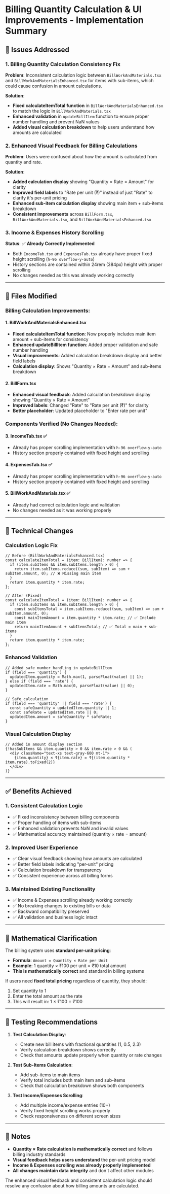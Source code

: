 # Billing Quantity Calculation & UI Improvements - Implementation Summary

## 🎯 Issues Addressed

### 1. **Billing Quantity Calculation Consistency Fix**
**Problem**: Inconsistent calculation logic between `BillWorkAndMaterials.tsx` and `BillWorkAndMaterialsEnhanced.tsx` for items with sub-items, which could cause confusion in amount calculations.

**Solution**: 
- **Fixed calculateItemTotal function** in `BillWorkAndMaterialsEnhanced.tsx` to match the logic in `BillWorkAndMaterials.tsx`
- **Enhanced validation** in `updateBillItem` function to ensure proper number handling and prevent NaN values
- **Added visual calculation breakdown** to help users understand how amounts are calculated

### 2. **Enhanced Visual Feedback for Billing Calculations**
**Problem**: Users were confused about how the amount is calculated from quantity and rate.

**Solution**:
- **Added calculation display** showing "Quantity × Rate = Amount" for clarity
- **Improved field labels** to "Rate per unit (₹)" instead of just "Rate" to clarify it's per-unit pricing
- **Enhanced sub-item calculation display** showing main item + sub-items breakdown
- **Consistent improvements** across `BillForm.tsx`, `BillWorkAndMaterials.tsx`, and `BillWorkAndMaterialsEnhanced.tsx`

### 3. **Income & Expenses History Scrolling**
**Status**: ✅ **Already Correctly Implemented**
- Both `IncomeTab.tsx` and `ExpensesTab.tsx` already have proper fixed height scrolling (`h-96 overflow-y-auto`)
- History sections are contained within 24rem (384px) height with proper scrolling
- No changes needed as this was already working correctly

---

## 📁 Files Modified

### **Billing Calculation Improvements:**

#### 1. **BillWorkAndMaterialsEnhanced.tsx**
- **Fixed calculateItemTotal function**: Now properly includes main item amount + sub-items for consistency
- **Enhanced updateBillItem function**: Added proper validation and safe number handling
- **Visual improvements**: Added calculation breakdown display and better field labels
- **Calculation display**: Shows "Quantity × Rate = Amount" and sub-items breakdown

#### 2. **BillForm.tsx**
- **Enhanced visual feedback**: Added calculation breakdown display showing "Quantity × Rate = Amount"
- **Improved labels**: Changed "Rate" to "Rate per unit (₹)" for clarity
- **Better placeholder**: Updated placeholder to "Enter rate per unit"

### **Components Verified (No Changes Needed):**

#### 3. **IncomeTab.tsx** ✅
- Already has proper scrolling implementation with `h-96 overflow-y-auto`
- History section properly contained with fixed height and scrolling

#### 4. **ExpensesTab.tsx** ✅
- Already has proper scrolling implementation with `h-96 overflow-y-auto`
- History section properly contained with fixed height and scrolling

#### 5. **BillWorkAndMaterials.tsx** ✅
- Already had correct calculation logic and validation
- No changes needed as it was working properly

---

## 🔧 Technical Changes

### **Calculation Logic Fix**
```tsx
// Before (BillWorkAndMaterialsEnhanced.tsx)
const calculateItemTotal = (item: BillItem): number => {
  if (item.subItems && item.subItems.length > 0) {
    return item.subItems.reduce((sum, subItem) => sum + subItem.amount, 0); // ❌ Missing main item
  }
  return item.quantity * item.rate;
};

// After (Fixed)
const calculateItemTotal = (item: BillItem): number => {
  if (item.subItems && item.subItems.length > 0) {
    const subItemsTotal = item.subItems.reduce((sum, subItem) => sum + subItem.amount, 0);
    const mainItemAmount = item.quantity * item.rate; // ✅ Include main item
    return mainItemAmount + subItemsTotal; // ✅ Total = main + sub-items
  }
  return item.quantity * item.rate;
};
```

### **Enhanced Validation**
```tsx
// Added safe number handling in updateBillItem
if (field === 'quantity') {
  updatedItem.quantity = Math.max(1, parseFloat(value) || 1);
} else if (field === 'rate') {
  updatedItem.rate = Math.max(0, parseFloat(value) || 0);
}

// Safe calculation
if (field === 'quantity' || field === 'rate') {
  const safeQuantity = updatedItem.quantity || 1;
  const safeRate = updatedItem.rate || 0;
  updatedItem.amount = safeQuantity * safeRate;
}
```

### **Visual Calculation Display**
```tsx
// Added in amount display section
{!hasSubItems && item.quantity > 0 && item.rate > 0 && (
  <div className="text-xs text-gray-600 mt-1">
    {item.quantity} × ₹{item.rate} = ₹{(item.quantity * item.rate).toFixed(2)}
  </div>
)}
```

---

## ✅ Benefits Achieved

### **1. Consistent Calculation Logic**
- ✅ Fixed inconsistency between billing components
- ✅ Proper handling of items with sub-items
- ✅ Enhanced validation prevents NaN and invalid values
- ✅ Mathematical accuracy maintained (quantity × rate = amount)

### **2. Improved User Experience**
- ✅ Clear visual feedback showing how amounts are calculated
- ✅ Better field labels indicating "per-unit" pricing
- ✅ Calculation breakdown for transparency
- ✅ Consistent experience across all billing forms

### **3. Maintained Existing Functionality**
- ✅ Income & Expenses scrolling already working correctly
- ✅ No breaking changes to existing bills or data
- ✅ Backward compatibility preserved
- ✅ All validation and business logic intact

---

## 🎯 Mathematical Clarification

The billing system uses **standard per-unit pricing**:
- **Formula**: `Amount = Quantity × Rate per Unit`
- **Example**: 1 quantity × ₹100 per unit = ₹10 total amount
- **This is mathematically correct** and standard in billing systems

If users need **fixed total pricing** regardless of quantity, they should:
1. Set quantity to 1
2. Enter the total amount as the rate
3. This will result in: 1 × ₹100 = ₹100

---

## 🔄 Testing Recommendations

1. **Test Calculation Display**:
   - Create new bill items with fractional quantities (1, 0.5, 2.3)
   - Verify calculation breakdown shows correctly
   - Check that amounts update properly when quantity or rate changes

2. **Test Sub-Items Calculation**:
   - Add sub-items to main items
   - Verify total includes both main item and sub-items
   - Check that calculation breakdown shows both components

3. **Test Income/Expenses Scrolling**:
   - Add multiple income/expense entries (10+)
   - Verify fixed height scrolling works properly
   - Check responsiveness on different screen sizes

---

## 📝 Notes

- **Quantity × Rate calculation is mathematically correct** and follows billing industry standards
- **Visual feedback helps users understand** the per-unit pricing model
- **Income & Expenses scrolling was already properly implemented**
- **All changes maintain data integrity** and don't affect other modules

The enhanced visual feedback and consistent calculation logic should resolve any confusion about how billing amounts are calculated.
